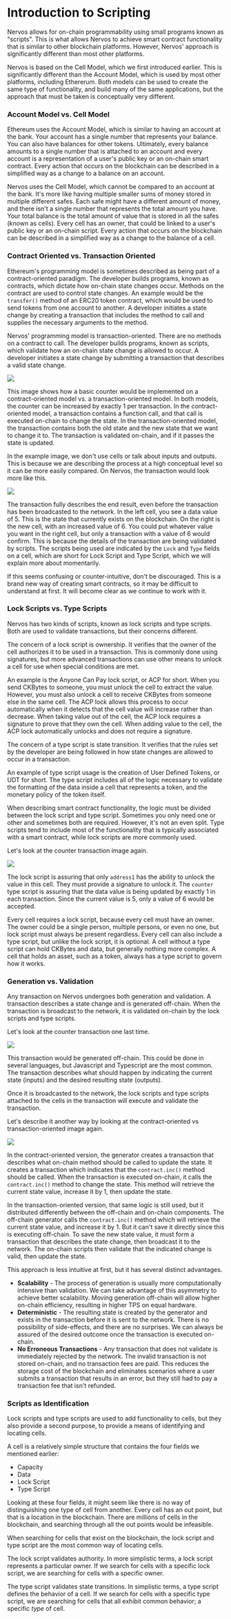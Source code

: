 # Introduction to Scripting

Nervos allows for on-chain programmability using small programs known as   
"scripts". This is what allows Nervos to achieve smart contract functionality that is similar to other blockchain platforms. However, Nervos' approach is significantly different than most other platforms.

Nervos is based on the Cell Model, which we first introduced earlier. This is significantly different than the Account Model, which is used by most other platforms, including Ethererum. Both models can be used to create the same type of functionality, and build many of the same applications, but the approach that must be taken is conceptually very different.

### Account Model vs. Cell Model

Ethereum uses the Account Model, which is similar to having an account at the bank. Your account has a single number that represents your balance. You can also have balances for other tokens. Ultimately, every balance amounts to a single number that is attached to an account and every account is a representation of a user's public key or an on-chain smart contract. Every action that occurs on the blockchain can be described in a simplified way as a change to a balance on an account.

Nervos uses the Cell Model, which cannot be compared to an account at the bank. It's more like having multiple smaller sums of money stored in multiple different safes. Each safe might have a different amount of money, and there isn't a single number that represents the total amount you have. Your total balance is the total amount of value that is stored in all the safes \(known as cells\). Every cell has an owner, that could be linked to a user's public key or an on-chain script. Every action that occurs on the blockchain can be described in a simplified way as a change to the balance of a cell.

### Contract Oriented vs. Transaction Oriented

Ethereum's programming model is sometimes described as being part of a contract-oriented paradigm. The developer builds programs, known as contracts, which dictate how on-chain state changes occur. Methods on the contract are used to control state changes. An example would be the `transfer()` method of an ERC20 token contract, which would be used to send tokens from one account to another. A developer initiates a state change by creating a transaction that includes the method to call and supplies the necessary arguments to the method.

Nervos' programming model is transaction-oriented. There are no methods on a contract to call. The developer builds programs, known as scripts, which validate how an on-chain state change is allowed to occur. A developer initiates a state change by submitting a transaction that describes a valid state change.

![](../.gitbook/assets/contract-vs-transaction.png)

This image shows how a basic counter would be implemented on a contract-oriented model vs. a transaction-oriented model. In both models, the counter can be increased by exactly 1 per transaction. In the contract-oriented model, a transaction contains a function call, and that call is executed on-chain to change the state. In the transaction-oriented model, the transaction contains both the old state and the new state that we want to change it to. The transaction is validated on-chain, and if it passes the state is updated.

In the example image, we don't use cells or talk about inputs and outputs. This is because we are describing the process at a high conceptual level so it can be more easily compared. On Nervos, the transaction would look more like this.

![](../.gitbook/assets/nervos-counter-transaction.png)

The transaction fully describes the end result, even before the transaction has been broadcasted to the network. In the left cell, you see a data value of 5. This is the state that currently exists on the blockchain. On the right is the new cell, with an increased value of 6. You could put whatever value you want in the right cell, but only a transaction with a value of 6 would confirm. This is because the details of the transaction are being validated by scripts. The scripts being used are indicated by the `Lock` and `Type` fields on a cell, which are short for Lock Script and Type Script, which we will explain more about momentarily. 

If this seems confusing or counter-intuitive, don't be discouraged. This is a brand new way of creating smart contracts, so it may be difficult to understand at first. It will become clear as we continue to work with it.

### Lock Scripts vs. Type Scripts

Nervos has two kinds of scripts, known as lock scripts and type scripts. Both are used to validate transactions, but their concerns different. 

The concern of a lock script is ownership. It verifies that the owner of the cell authorizes it to be used in a transaction. This is commonly done using signatures, but more advanced transactions can use other means to unlock a cell for use when special conditions are met. 

An example is the Anyone Can Pay lock script, or ACP for short. When you send CKBytes to someone, you must unlock the cell to extract the value. However, you must also unlock a cell to receive CKBytes from someone else in the same cell. The ACP lock allows this process to occur automatically when it detects that the cell value will increase rather than decrease. When taking value out of the cell, the ACP lock requires a signature to prove that they own the cell. When adding value to the cell, the ACP lock automatically unlocks and does not require a signature.

The concern of a type script is state transition. It verifies that the rules set by the developer are being followed in how state changes are allowed to occur in a transaction.

An example of type script usage is the creation of User Defined Tokens, or UDT for short. The type script includes all of the logic necessary to validate the formatting of the data inside a cell that represents a token, and the monetary policy of the token itself. 

When describing smart contract functionality, the logic must be divided between the lock script and type script. Sometimes you only need one or other and sometimes both are required. However, it's not an even split. Type scripts tend to include most of the functionality that is typically associated with a smart contract, while lock scripts are more commonly used.

Let's look at the counter transaction image again.

![](../.gitbook/assets/nervos-counter-transaction.png)

The lock script is assuring that only `address1` has the ability to unlock the value in this cell. They must provide a signature to unlock it. The `counter` type script is assuring that the data value is being updated by exactly 1 in each transaction. Since the current value is 5, only a value of 6 would be accepted.

Every cell requires a lock script, because every cell must have an owner. The owner could be a single person, multiple persons, or even no one, but lock script must always be present regardless. Every cell can also include a type script, but unlike the lock script, it is optional. A cell without a type script can hold CKBytes and data, but generally nothing more complex. A cell that holds an asset, such as a token, always has a type script to govern how it works.  

### Generation vs. Validation 

Any transaction on Nervos undergoes both generation and validation. A transaction describes a state change and is generated off-chain. When the transaction is broadcast to the network, it is validated on-chain by the lock scripts and type scripts.

Let's look at the counter transaction one last time.

![](../.gitbook/assets/nervos-counter-transaction.png)

This transaction would be generated off-chain. This could be done in several languages, but Javascript and Typescript are the most common. The transaction describes what should happen by indicating the current state \(inputs\) and the desired resulting state \(outputs\).

Once it is broadcasted to the network, the lock scripts and type scripts attached to the cells in the transaction will execute and validate the transaction.

Let's describe it another way by looking at the contract-oriented vs transaction-oriented image again.

![](../.gitbook/assets/contract-vs-transaction.png)

In the contract-oriented version, the generator creates a transaction that describes what on-chain method should be called to update the state. It creates a transaction which indicates that the `contract.inc()` method should be called. When the transaction is executed on-chain, it calls the `contract.inc()` method to change the state. This method will retrieve the current state value, increase it by 1, then update the state.

In the transaction-oriented version, that same logic is still used, but it distributed differently between the off-chain and on-chain components. The off-chain generator calls the `contract.inc()` method which will retrieve the current state value, and increase it by 1. But it can't save it directly since this is executing off-chain. To save the new state value, it must form a transaction that describes the state change, then broadcast it to the network. The on-chain scripts then validate that the indicated change is valid, then update the state.

This approach is less intuitive at first, but it has several distinct advantages.

* **Scalability** - The process of generation is usually more computationally intensive than validation. We can take advantage of this asymmetry to achieve better scalability. Moving generation off-chain will allow higher on-chain efficiency, resulting in higher TPS on equal hardware.
* **Deterministic** - The resulting state is created by the generator and exists in the transaction before it is sent to the network. There is no possibility of side-effects, and there are no surprises. We can always be assured of the desired outcome once the transaction is executed on-chain.
* **No Erroneous Transactions** - Any transaction that does not validate is immediately rejected by the network. The invalid transaction is not stored on-chain, and no transaction fees are paid. This reduces the storage cost of the blockchain and eliminates scenarios where a user submits a transaction that results in an error, but they still had to pay a transaction fee that isn't refunded.

### Scripts as Identification

Lock scripts and type scripts are used to add functionality to cells, but they also provide a second purpose, to provide a means of identifying and locating cells.

A cell is a relatively simple structure that contains the four fields we mentioned earlier:

* Capacity
* Data
* Lock Script
* Type Script

Looking at these four fields, it might seem like there is no way of distinguishing one type of cell from another. Every cell has an out point, but that is a location in the blockchain. There are millions of cells in the blockchain, and searching through all the out points would be infeasible.

When searching for cells that exist on the blockchain, the lock script and type script are the most common way of locating cells.

The lock script validates authority. In more simplistic terms, a lock script represents a particular owner. If we search for cells with a specific lock script, we are searching for cells with a specific owner.

The type script validates state transitions. In simplistic terms, a type script defines the behavior of a cell. If we search for cells with a specific type script, we are searching for cells that all exhibit common behavior; a specific _type_ of cell.

